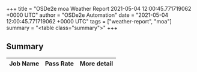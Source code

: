 +++
title = "OSDe2e moa Weather Report 2021-05-04 12:00:45.771719062 +0000 UTC"
author = "OSDe2e Automation"
date = "2021-05-04 12:00:45.771719062 +0000 UTC"
tags = ["weather-report", "moa"]
summary = "<table class=\"summary\"></table>"
+++
## Summary

| Job Name | Pass Rate | More detail |
|----------|-----------|-------------|




